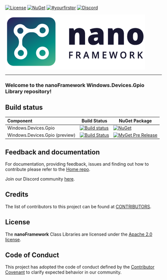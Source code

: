 [![License](https://img.shields.io/badge/License-Apache%202.0-blue.svg)](https://github.com/nanoframework/Home/blob/master/LICENSE) [![NuGet](https://img.shields.io/nuget/dt/nanoFramework.Windows.Devices.Gpio.svg)]() [![#yourfirstpr](https://img.shields.io/badge/first--timers--only-friendly-blue.svg)](https://github.com/nanoframework/Home/blob/master/CONTRIBUTING.md)  [![Discord](https://img.shields.io/discord/478725473862549535.svg)](https://discord.gg/gCyBu8T)


![nanoFramework logo](https://github.com/nanoframework/Home/blob/master/resources/logo/nanoFramework-repo-logo.png)

-----

### Welcome to the **nanoFramework** Windows.Devices.Gpio Library repository!


## Build status

| Component | Build Status | NuGet Package |
|:-|---|---|
| Windows.Devices.Gpio | [![Build status](https://ci.appveyor.com/api/projects/status/rx2hrsucsn1p0ohd/branch/master?svg=true)](https://ci.appveyor.com/project/nfbot/lib-windows-devices-gpio/branch/master) | [![NuGet](https://img.shields.io/nuget/v/nanoFramework.Windows.Devices.Gpio.svg)](https://www.nuget.org/packages/nanoFramework.Windows.Devices.Gpio/)  |
| Windows.Devices.Gpio (preview) | [![Build Status](https://dev.azure.com/nanoframework/Windows.Devices.Gpio/_apis/build/status/nanoframework.lib-Windows.Devices.Gpio)](https://dev.azure.com/nanoframework/Windows.Devices.Gpio/_build/latest?definitionId=16) | [![MyGet Pre Release](https://img.shields.io/myget/nanoframework-dev/vpre/nanoFramework.Windows.Devices.Gpio.svg)](https://www.myget.org/feed/nanoframework-dev/package/nuget/nanoFramework.Windows.Devices.Gpio) |

## Feedback and documentation

For documentation, providing feedback, issues and finding out how to contribute please refer to the [Home repo](https://github.com/nanoframework/Home).

Join our Discord community [here](https://discord.gg/gCyBu8T).


## Credits

The list of contributors to this project can be found at [CONTRIBUTORS](https://github.com/nanoframework/Home/blob/master/CONTRIBUTORS.md).


## License

The **nanoFramework** Class Libraries are licensed under the [Apache 2.0 license](http://www.apache.org/licenses/LICENSE-2.0).


## Code of Conduct
This project has adopted the code of conduct defined by the [Contributor Covenant](http://contributor-covenant.org/)
to clarify expected behavior in our community.

